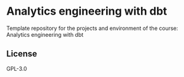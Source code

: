 # Analytics engineering with dbt

Template repository for the projects and environment of the course: Analytics engineering with dbt



## License
GPL-3.0
